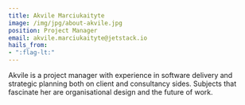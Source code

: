 ```yaml
---
title: Akvile Marciukaityte
image: /img/jpg/about-akvile.jpg
position: Project Manager
email: akvile.marciukaityte@jetstack.io
hails_from:
- ":flag-lt:"
---
```


Akvile is a project manager with experience in software delivery and strategic
planning both on client and consultancy sides. Subjects that fascinate her are
organisational design and the future of work.
